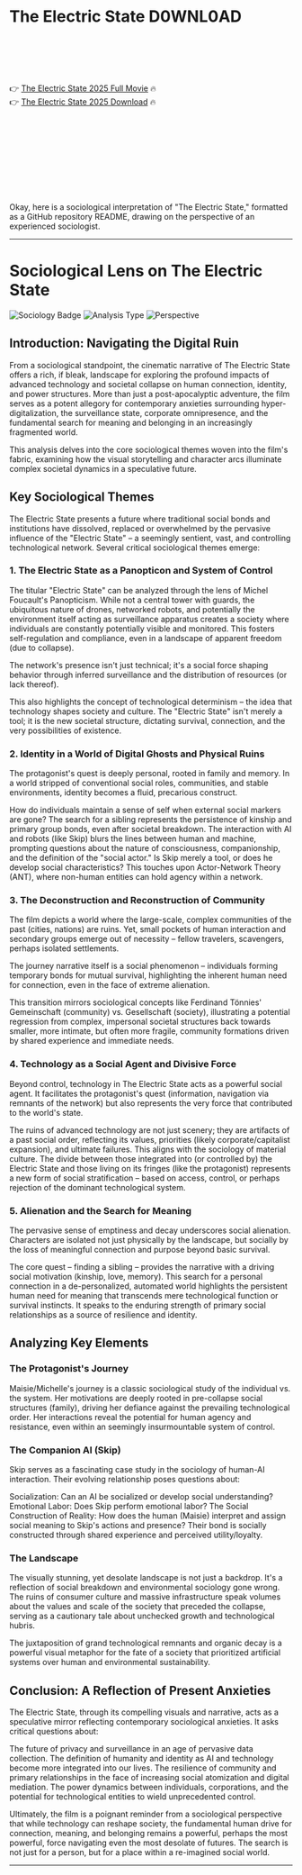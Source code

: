 # The Electric State D0WNL0AD

<br><br><br><br>


👉 <a href="https://Michael-tapilacti1973.github.io/zzxrvbegrq/">The Electric State 2025 Full Movie</a> 🔥
<br>
👉 <a href="https://Michael-tapilacti1973.github.io/zzxrvbegrq/">The Electric State 2025 Download</a> 🔥


<br><br><br><br><br><br><br><br>


Okay, here is a sociological interpretation of "The Electric State," formatted as a GitHub repository README, drawing on the perspective of an experienced sociologist.

---


# Sociological Lens on The Electric State

![Sociology Badge](https://img.shields.io/badge/Discipline-Sociology-blue.svg)
![Analysis Type](https://img.shields.io/badge/Analysis-Film%20Interpretation-red.svg)
![Perspective](https://img.shields.io/badge/Perspective-Critical%2FSociological-green.svg)

## Introduction: Navigating the Digital Ruin

From a sociological standpoint, the cinematic narrative of The Electric State offers a rich, if bleak, landscape for exploring the profound impacts of advanced technology and societal collapse on human connection, identity, and power structures. More than just a post-apocalyptic adventure, the film serves as a potent allegory for contemporary anxieties surrounding hyper-digitalization, the surveillance state, corporate omnipresence, and the fundamental search for meaning and belonging in an increasingly fragmented world.

This analysis delves into the core sociological themes woven into the film's fabric, examining how the visual storytelling and character arcs illuminate complex societal dynamics in a speculative future.

## Key Sociological Themes

The Electric State presents a future where traditional social bonds and institutions have dissolved, replaced or overwhelmed by the pervasive influence of the "Electric State" – a seemingly sentient, vast, and controlling technological network. Several critical sociological themes emerge:

### 1. The Electric State as a Panopticon and System of Control

The titular "Electric State" can be analyzed through the lens of Michel Foucault's Panopticism. While not a central tower with guards, the ubiquitous nature of drones, networked robots, and potentially the environment itself acting as surveillance apparatus creates a society where individuals are constantly potentially visible and monitored. This fosters self-regulation and compliance, even in a landscape of apparent freedom (due to collapse).


The network's presence isn't just technical; it's a social force shaping behavior through inferred surveillance and the distribution of resources (or lack thereof).


This also highlights the concept of technological determinism – the idea that technology shapes society and culture. The "Electric State" isn't merely a tool; it is the new societal structure, dictating survival, connection, and the very possibilities of existence.

### 2. Identity in a World of Digital Ghosts and Physical Ruins

The protagonist's quest is deeply personal, rooted in family and memory. In a world stripped of conventional social roles, communities, and stable environments, identity becomes a fluid, precarious construct.

   How do individuals maintain a sense of self when external social markers are gone?
   The search for a sibling represents the persistence of kinship and primary group bonds, even after societal breakdown.
   The interaction with AI and robots (like Skip) blurs the lines between human and machine, prompting questions about the nature of consciousness, companionship, and the definition of the "social actor." Is Skip merely a tool, or does he develop social characteristics? This touches upon Actor-Network Theory (ANT), where non-human entities can hold agency within a network.

### 3. The Deconstruction and Reconstruction of Community

The film depicts a world where the large-scale, complex communities of the past (cities, nations) are ruins. Yet, small pockets of human interaction and secondary groups emerge out of necessity – fellow travelers, scavengers, perhaps isolated settlements.


The journey narrative itself is a social phenomenon – individuals forming temporary bonds for mutual survival, highlighting the inherent human need for connection, even in the face of extreme alienation.


This transition mirrors sociological concepts like Ferdinand Tönnies' Gemeinschaft (community) vs. Gesellschaft (society), illustrating a potential regression from complex, impersonal societal structures back towards smaller, more intimate, but often more fragile, community formations driven by shared experience and immediate needs.

### 4. Technology as a Social Agent and Divisive Force

Beyond control, technology in The Electric State acts as a powerful social agent. It facilitates the protagonist's quest (information, navigation via remnants of the network) but also represents the very force that contributed to the world's state.

   The ruins of advanced technology are not just scenery; they are artifacts of a past social order, reflecting its values, priorities (likely corporate/capitalist expansion), and ultimate failures. This aligns with the sociology of material culture.
   The divide between those integrated into (or controlled by) the Electric State and those living on its fringes (like the protagonist) represents a new form of social stratification – based on access, control, or perhaps rejection of the dominant technological system.

### 5. Alienation and the Search for Meaning

The pervasive sense of emptiness and decay underscores social alienation. Characters are isolated not just physically by the landscape, but socially by the loss of meaningful connection and purpose beyond basic survival.

The core quest – finding a sibling – provides the narrative with a driving social motivation (kinship, love, memory). This search for a personal connection in a de-personalized, automated world highlights the persistent human need for meaning that transcends mere technological function or survival instincts. It speaks to the enduring strength of primary social relationships as a source of resilience and identity.

## Analyzing Key Elements

### The Protagonist's Journey

Maisie/Michelle's journey is a classic sociological study of the individual vs. the system. Her motivations are deeply rooted in pre-collapse social structures (family), driving her defiance against the prevailing technological order. Her interactions reveal the potential for human agency and resistance, even within an seemingly insurmountable system of control.

### The Companion AI (Skip)

Skip serves as a fascinating case study in the sociology of human-AI interaction. Their evolving relationship poses questions about:

   Socialization: Can an AI be socialized or develop social understanding?
   Emotional Labor: Does Skip perform emotional labor?
   The Social Construction of Reality: How does the human (Maisie) interpret and assign social meaning to Skip's actions and presence? Their bond is socially constructed through shared experience and perceived utility/loyalty.

### The Landscape

The visually stunning, yet desolate landscape is not just a backdrop. It's a reflection of social breakdown and environmental sociology gone wrong. The ruins of consumer culture and massive infrastructure speak volumes about the values and scale of the society that preceded the collapse, serving as a cautionary tale about unchecked growth and technological hubris.


The juxtaposition of grand technological remnants and organic decay is a powerful visual metaphor for the fate of a society that prioritized artificial systems over human and environmental sustainability.


## Conclusion: A Reflection of Present Anxieties

The Electric State, through its compelling visuals and narrative, acts as a speculative mirror reflecting contemporary sociological anxieties. It asks critical questions about:

   The future of privacy and surveillance in an age of pervasive data collection.
   The definition of humanity and identity as AI and technology become more integrated into our lives.
   The resilience of community and primary relationships in the face of increasing social atomization and digital mediation.
   The power dynamics between individuals, corporations, and the potential for technological entities to wield unprecedented control.

Ultimately, the film is a poignant reminder from a sociological perspective that while technology can reshape society, the fundamental human drive for connection, meaning, and belonging remains a powerful, perhaps the most powerful, force navigating even the most desolate of futures. The search is not just for a person, but for a place within a re-imagined social world.

---



